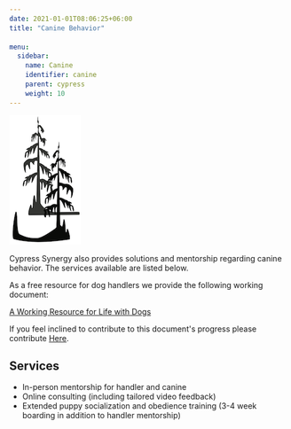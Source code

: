 ```yaml
---
date: 2021-01-01T08:06:25+06:00
title: "Canine Behavior"

menu:
  sidebar:
    name: Canine
    identifier: canine
    parent: cypress
    weight: 10
---
```

![Cypress Synergy Logo](logo.png)

Cypress Synergy also provides solutions and mentorship regarding canine behavior. The services available are listed below.

As a free resource for dog handlers we provide the following working document:

[A Working Resource for Life with Dogs](https://docs.google.com/document/d/1NVamNDJGEBu6PUl9qpIix5whzA5TJHPh-HPjBc0Fza4/edit?usp=sharing)

If you feel inclined to contribute to this document's progress please contribute [Here](https://www.buymeacoffee.com/joshlambert).

## Services

* In-person mentorship for handler and canine
* Online consulting (including tailored video feedback)
* Extended puppy socialization and obedience training (3-4 week boarding in addition to handler mentorship)
